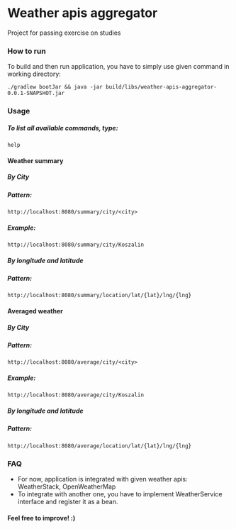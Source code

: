 # Weather apis aggregator
Project for passing exercise on studies

### How to run
To build and then run application, you have to simply use given command in working directory:
```shell script
./gradlew bootJar && java -jar build/libs/weather-apis-aggregator-0.0.1-SNAPSHOT.jar
```

### Usage
##### To list all available commands, type:
```shell script
help
```

#### Weather summary
##### By City
##### Pattern:
```shell script
http://localhost:8080/summary/city/<city>
```
##### Example: 
```shell script
http://localhost:8080/summary/city/Koszalin
```
##### By longitude and latitude
##### Pattern:
```shell script
http://localhost:8080/summary/location/lat/{lat}/lng/{lng}
```


#### Averaged weather
##### By City
##### Pattern:
```shell script
http://localhost:8080/average/city/<city>
```
##### Example: 
```shell script
http://localhost:8080/average/city/Koszalin
```

##### By longitude and latitude
##### Pattern:
```shell script
http://localhost:8080/average/location/lat/{lat}/lng/{lng}
```

### FAQ
- For now, application is integrated with given weather apis: WeatherStack, OpenWeatherMap
- To integrate with another one, you have to implement WeatherService interface and register it as a bean.



#### Feel free to improve! :)